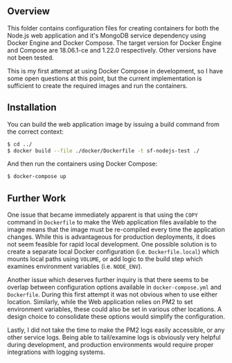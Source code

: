 ## Overview

This folder contains configuration files for creating containers for both the Node.js web application and it's MongoDB service dependency using Docker Engine and Docker Compose. The target version for Docker Engine and Compose are 18.06.1-ce and 1.22.0 respectively. Other versions have not been tested.

This is my first attempt at using Docker Compose in development, so I have some open questions at this point, but the current implementation is sufficient to create the required images and run the containers.

## Installation

You can build the web application image by issuing a build command from the correct context:

````bash
$ cd ../
$ docker build --file ./docker/Dockerfile -t sf-nodejs-test ./
````
And then run the containers using Docker Compose:

````bash
$ docker-compose up
````

## Further Work

One issue that became immediately apparent is that using the `COPY` command in `Dockerfile` to make the Web application files available to the image means that the image must be re-compiled every time the application changes. While this is advantageous for production deployments, it does not seem feasible for rapid local development. One possible solution is to create a separate local Docker configuration (i.e. `Dockerfile.local`) which mounts local paths using `VOLUME`, or add logic to the build step which examines environment variables (i.e. `NODE_ENV`).

Another issue which deserves further inquiry is that there seems to be overlap between configuration options available in `docker-compose.yml` and `Dockerfile`. During this first attempt it was not obvious when to use either location. Similarly, while the Web application relies on PM2 to set environment variables, these could also be set in various other locations. A design choice to consolidate these options would simplify the configuration.

Lastly, I did not take the time to make the PM2 logs easily accessible, or any other service logs. Being able to tail/examine logs is obviously very helpful during development, and production environments would require proper integrations with logging systems.
